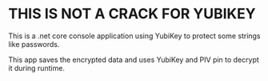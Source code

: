 # THIS IS NOT A CRACK FOR YUBIKEY

This is a .net core console application using YubiKey to protect some strings like passwords.

This app saves the encrypted data and uses YubiKey and PIV pin to decrypt it during runtime.
